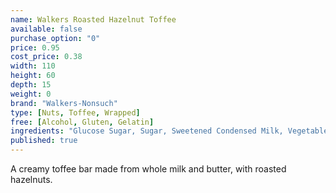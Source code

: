 ```yaml
---
name: Walkers Roasted Hazelnut Toffee
available: false
purchase_option: "0"
price: 0.95
cost_price: 0.38
width: 110
height: 60
depth: 15
weight: 0
brand: "Walkers-Nonsuch"
type: [Nuts, Toffee, Wrapped]
free: [Alcohol, Gluten, Gelatin]
ingredients: "Glucose Sugar, Sugar, Sweetened Condensed Milk, Vegetable Oil, Roasted Hazelnuts"
published: true
---
```

A creamy toffee bar made from whole milk and butter, with roasted hazelnuts.
